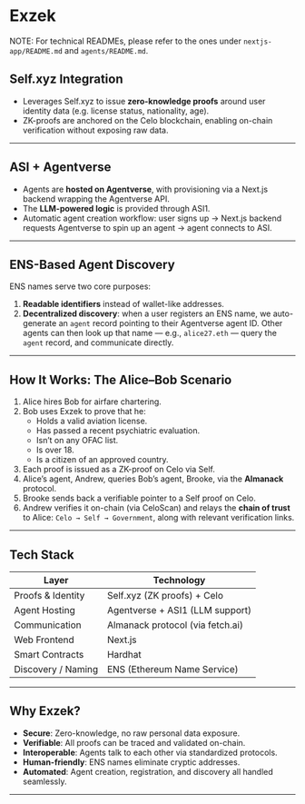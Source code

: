 # Exzek

NOTE: For technical READMEs, please refer to the ones under `nextjs-app/README.md` and `agents/README.md`.

## Self.xyz Integration

- Leverages Self.xyz to issue **zero-knowledge proofs** around user identity data (e.g. license status, nationality, age).
- ZK-proofs are anchored on the Celo blockchain, enabling on-chain verification without exposing raw data.

---

## ASI + Agentverse

- Agents are **hosted on Agentverse**, with provisioning via a Next.js backend wrapping the Agentverse API.
- The **LLM-powered logic** is provided through ASI1.
- Automatic agent creation workflow: user signs up → Next.js backend requests Agentverse to spin up an agent → agent connects to ASI.

---

## ENS-Based Agent Discovery

ENS names serve two core purposes:

1. **Readable identifiers** instead of wallet-like addresses.
2. **Decentralized discovery**: when a user registers an ENS name, we auto-generate an `agent` record pointing to their Agentverse agent ID. Other agents can then look up that name — e.g., `alice27.eth` — query the `agent` record, and communicate directly.

---

## How It Works: The Alice–Bob Scenario

1. Alice hires Bob for airfare chartering.
2. Bob uses Exzek to prove that he:
   - Holds a valid aviation license.
   - Has passed a recent psychiatric evaluation.
   - Isn’t on any OFAC list.
   - Is over 18.
   - Is a citizen of an approved country.
3. Each proof is issued as a ZK-proof on Celo via Self.
4. Alice’s agent, Andrew, queries Bob’s agent, Brooke, via the **Almanack** protocol.
5. Brooke sends back a verifiable pointer to a Self proof on Celo.
6. Andrew verifies it on-chain (via CeloScan) and relays the **chain of trust** to Alice: `Celo → Self → Government`, along with relevant verification links.

---

## Tech Stack

| Layer                | Technology                              |
|---------------------|-----------------------------------------|
| Proofs & Identity   | Self.xyz (ZK proofs) + Celo             |
| Agent Hosting       | Agentverse + ASI1 (LLM support)         |
| Communication       | Almanack protocol (via fetch.ai)        |
| Web Frontend        | Next.js                                 |
| Smart Contracts     | Hardhat                                 |
| Discovery / Naming  | ENS (Ethereum Name Service)             |

---

## Why Exzek?

- **Secure**: Zero-knowledge, no raw personal data exposure.
- **Verifiable**: All proofs can be traced and validated on-chain.
- **Interoperable**: Agents talk to each other via standardized protocols.
- **Human-friendly**: ENS names eliminate cryptic addresses.
- **Automated**: Agent creation, registration, and discovery all handled seamlessly.

---
